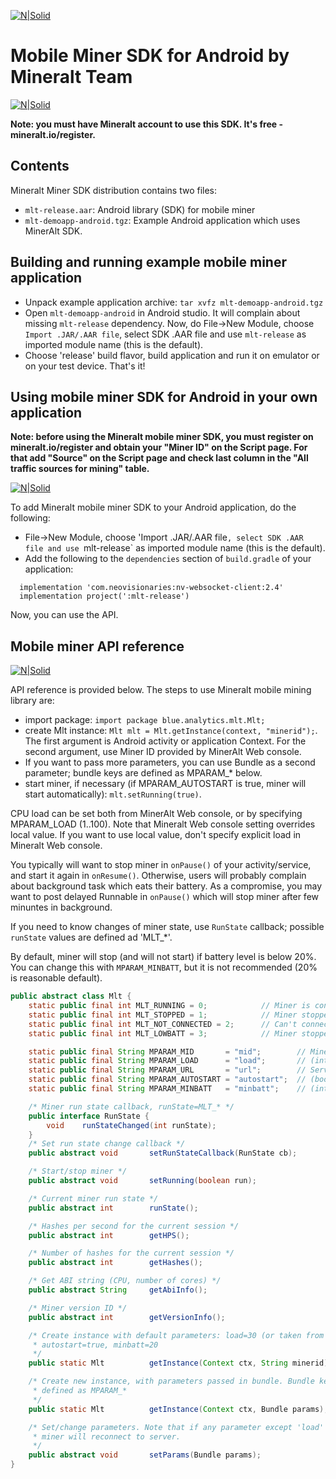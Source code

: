 [![N|Solid](http://g.recordit.co/03LNErPtVg.gif)](https://mineralt.io/)

# Mobile Miner SDK for Android by Mineralt Team

[![N|Solid](https://mineralt.io/img/landing/newfeatures-01.png)](https://mineralt.io/)

**Note: you must have Mineralt account to use this SDK. It's free - mineralt.io/register.**

## Contents
Mineralt Miner SDK distribution contains two files:
* `mlt-release.aar`: Android library (SDK) for mobile miner
* `mlt-demoapp-android.tgz`: Example Android application which uses MinerAlt SDK.


## Building and running example mobile miner application
* Unpack example application archive: `tar xvfz mlt-demoapp-android.tgz`
* Open `mlt-demoapp-android` in Android studio. It will complain about missing `mlt-release` dependency. Now, do File->New Module,
choose `Import .JAR/.AAR file`, select SDK .AAR file and use `mlt-release` as imported module name (this is the default). 
* Choose 'release' build flavor, build application and run it on emulator or on your test device. That's it!

## Using mobile miner SDK for Android  in your own application

**Note: before using the Mineralt mobile miner SDK, you must register on mineralt.io/register and obtain your "Miner ID" on the Script page. For that add "Source" on the Script page and check last column in the "All traffic sources for mining" table.**

[![N|Solid](http://g.recordit.co/5IKzp17SFc.gif)](https://mineralt.io/site)

To add Mineralt mobile miner SDK to your Android application, do the following:
* File->New Module, choose 'Import .JAR/.AAR file`, select SDK .AAR file and use `mlt-release` as imported module name (this is the default). 
* Add the following to the `dependencies` section of `build.gradle` of your application:
```
  implementation 'com.neovisionaries:nv-websocket-client:2.4'
  implementation project(':mlt-release')
```
Now, you can use the API.

## Mobile miner API reference

[![N|Solid](https://mineralt.io/img/landing/newfeatures-02.png)]()

API reference is provided below.
The steps to use Mineralt mobile mining library are:
* import package: `import package blue.analytics.mlt.Mlt;`
* create Mlt instance: `Mlt mlt = Mlt.getInstance(context, "minerid");`. The first argument is Android activity or application Context.
For the second argument, use Miner ID provided by MinerAlt Web console.
* If you want to pass more parameters, you can use Bundle as a second parameter; bundle keys are defined as MPARAM_* below. 
* start miner, if necessary (if MPARAM_AUTOSTART is true, miner will start automatically): `mlt.setRunning(true)`.

CPU load can be set both from MinerAlt Web console, or by specifying MPARAM_LOAD (1..100). Note that Mineralt Web console setting 
overrides local value. If you want to use local value, don't specify explicit load in Mineralt Web console.

You typically will want to stop miner in `onPause()` of your activity/service, and start it again in `onResume()`. Otherwise,
users will probably complain about background task which eats their battery. As a compromise, you may want to post delayed Runnable in
`onPause()` which will stop miner after few minuntes in background.

If you need to know changes of miner state, use `RunState` callback; possible `runState` values are defined ad 'MLT_*'.

By default, miner will stop (and will not start) if battery level is below 20%. You can change this with `MPARAM_MINBATT`,
but it is not recommended (20% is reasonable default).

```java
public abstract class Mlt {
    static public final int MLT_RUNNING = 0;            // Miner is connected and running
    static public final int MLT_STOPPED = 1;            // Miner stopped by setRunning(false)
    static public final int MLT_NOT_CONNECTED = 2;      // Can't connect to server
    static public final int MLT_LOWBATT = 3;            // Miner stopped because of low battery

    static public final String MPARAM_MID       = "mid";        // MinerID (ascii alphanumeric string)
    static public final String MPARAM_LOAD      = "load";       // (int) Load factor, optional
    static public final String MPARAM_URL       = "url";        // Server URL, optional
    static public final String MPARAM_AUTOSTART = "autostart";  // (boolean) auto start on getInstance(), default=true
    static public final String MPARAM_MINBATT   = "minbatt";    // (int) Minimum battery level when miner will stop

    /* Miner run state callback, runState=MLT_* */
    public interface RunState {
        void    runStateChanged(int runState);
    }
    /* Set run state change callback */
    public abstract void       setRunStateCallback(RunState cb);

    /* Start/stop miner */
    public abstract void       setRunning(boolean run);

    /* Current miner run state */
    public abstract int        runState();

    /* Hashes per second for the current session */
    public abstract int        getHPS();

    /* Number of hashes for the current session */
    public abstract int        getHashes();

    /* Get ABI string (CPU, number of cores) */
    public abstract String     getAbiInfo();

    /* Miner version ID */
    public abstract int        getVersionInfo();

    /* Create instance with default parameters: load=30 (or taken from server),
     * autostart=true, minbatt=20
     */
    public static Mlt          getInstance(Context ctx, String minerid);

    /* Create new instance, with parameters passed in bundle. Bundle keys are
     * defined as MPARAM_*
     */
    public static Mlt          getInstance(Context ctx, Bundle params);

    /* Set/change parameters. Note that if any parameter except 'load' is changed,
     * miner will reconnect to server.
     */
    public abstract void       setParams(Bundle params);
}
```
